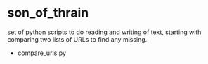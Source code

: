 # son_of_thrain

set of python scripts to do reading and writing of text, starting with comparing two lists of URLs to find any missing.
* compare_urls.py

